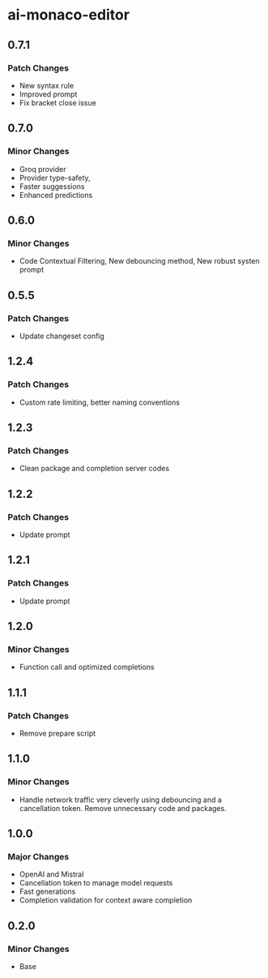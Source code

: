 # ai-monaco-editor

## 0.7.1

### Patch Changes

- New syntax rule
- Improved prompt
- Fix bracket close issue

## 0.7.0

### Minor Changes

- Groq provider
- Provider type-safety,
- Faster suggessions
- Enhanced predictions

## 0.6.0

### Minor Changes

- Code Contextual Filtering, New debouncing method, New robust systen prompt

## 0.5.5

### Patch Changes

- Update changeset config

## 1.2.4

### Patch Changes

- Custom rate limiting, better naming conventions

## 1.2.3

### Patch Changes

- Clean package and completion server codes

## 1.2.2

### Patch Changes

- Update prompt

## 1.2.1

### Patch Changes

- Update prompt

## 1.2.0

### Minor Changes

- Function call and optimized completions

## 1.1.1

### Patch Changes

- Remove prepare script

## 1.1.0

### Minor Changes

- Handle network traffic very cleverly using debouncing and a cancellation token. Remove unnecessary code and packages.

## 1.0.0

### Major Changes

- OpenAI and Mistral
- Cancellation token to manage model requests
- Fast generations
- Completion validation for context aware completion

## 0.2.0

### Minor Changes

- Base

